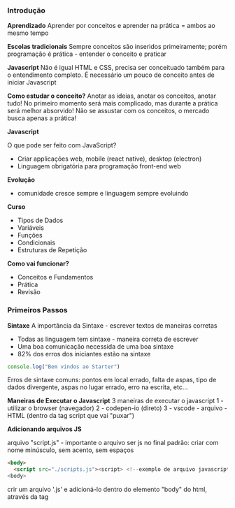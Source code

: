 ### Introdução

**Aprendizado**
Aprender por conceitos e aprender na prática = ambos ao mesmo tempo

**Escolas tradicionais**
Sempre conceitos são inseridos primeiramente; porém programação é prática - entender o conceito e praticar

**Javascript**
Não é igual HTML e CSS, precisa ser conceituado também para o entendimento completo.
É necessário um pouco de conceito antes de iniciar Javascript

**Como estudar o conceito?**
Anotar as ideias, anotar os conceitos, anotar tudo!
No primeiro momento será mais complicado, mas durante a prática será melhor absorvido!
Não se assustar com os conceitos, o mercado busca apenas a prática!

**Javascript**

O que pode ser feito com JavaScript?

- Criar applicações web, mobile (react native), desktop (electron)
- Linguagem obrigatória para programação front-end web

**Evolução**

- comunidade cresce sempre e linguagem sempre evoluindo

**Curso**

- Tipos de Dados
- Variáveis
- Funções
- Condicionais
- Estruturas de Repetição

**Como vai funcionar?**

- Conceitos e Fundamentos
- Prática
- Revisão

### Primeiros Passos

**Sintaxe**
A importância da Sintaxe - escrever textos de maneiras corretas

- Todas as linguagem tem sintaxe - maneira correta de escrever
- Uma boa comunicação necessida de uma boa sintaxe
- 82% dos erros dos iniciantes estão na sintaxe

```js
console.log("Bem vindos ao Starter")
```

Erros de sintaxe comuns: pontos em local errado, falta de aspas, tipo de dados divergente, aspas no lugar errado, erro na escrita, etc...

**Maneiras de Executar o Javascript**
3 maneiras de executar o javascript
1 - utilizar o browser (navegador)
2 - codepen-io (direto)
3 - vscode - arquivo - HTML (dentro da tag script que vai "puxar")

**Adicionando arquivos JS**

arquivo
"script.js" - importante o arquivo ser js no final
padrão: criar com nome minúsculo, sem acento, sem espaços

```html
<body>
  <script src="./scripts.js"><script> <!--exemplo de arquivo javascript-->
<body>
```

crir um arquivo '.js' e adicioná-lo dentro do elemento "body" do html, através da tag <script>

**Comentários**

```js
//comentário em jacascript - duas barras - comentario em linha
/* mais igual no css, comentário de bloco */
```

_Entendimento_
A execução do Javascript pode ser vista na ferramenta de desenvolvedor, F12 no teclado, na aba "console";
Mesmo sem aparecer nada em tela (navegador), o código javascript está rodando "por trás"

### Tipos de Dados

**Introdução**

- Elementos da linguagem (gramática = tipos de dados)
- Escrever corretamente

- Enriquecer o vocabulário (palavras) para escrever melhor e mais

* Saber como escrever
* Saber os significados
* continuar aprendendo, para crescer o vocabulário

* Conceito e escrita

> Aprender os tipos de dados mais utilizados na linguagem

- É possível aprender 80% de uma língua nova, com cerca de 20% do vocabulário?
- ingles, por exemplo, se soubermos certa de 1000 - 2000 palavras podemos "dominar" a linguagem em grande parte

**String**

- String: cadeia de caracteres (textos)

"" // aspas duplas
'' // aspas simples
`` // template literals ou template strings (duas crases)

Dependento do texto (string) que for escrito, eu altero aspas duplas e aspas simples;

- se precisar inserir aspas duplas e simples, uso as crases
- ao utilizas as crases, é possível quebrar linhas
- ao usar as crases posso usar expressões dentro da própria string (interpolação)

```js
console.log("Bem vindo")
console.log("Bem vindo")
console.log("Bem vindo 'alunos' ao dia de hoje")
console.log('Bem vindo "alunos" ao dia de hoje')
console.log(`Bem vindo 'alunos' "ao" dia de hoje`)
console.log(`
Bem Vindo Alunos
Ao dia de Hoje
`)
console.log(`Bem vindo $(1+1) alunos`)
```

**Number**
Identificadores de númmeros
Tipos de números
// Inteiros
// Reais (float)
// Infinito => Infinity (geralmente não é comum ver isso para representar o infinito)

- posso usar Infinity para comparar números
  // Nan - Not a Number

```js
console.log(Infinity)
console.log(12 + 12)
console.log(33)
console.log(12 / "adas") //o resultado dessa expressão é Nan - not a number (número dividido por string)
console.log(33 === Infinity)
```

**Boolean**
Somente dois valores
Verdadeiro (true) ou Falso (false)

```js
console.log(true)
console.log(false)
```

Tipo de dados muito utilizado para a lógica (resultado de função, de condição, etc)

**Undefined vs Null**
Undefined

- Indefinido
  > Indefinido é algo que realmente não irá existir internamente (chamar uma função que não existe, uma variável que não existe)

Null

- Nulo
- Objeto que não tem nada dentro (vazio)
- Diferente de indefinido
  > Nulo o objeto em JS existe, porém ele não tem informação nenhuma, está 'vazio'; no exemplo chamar um objeto que existe, mas não tem "nada" dentro dele, é null

**Object**

> Objeto - Dado Estrutural
> Propriedades / Atributos
> Funcionalidades / Métodos

{propridades: "valor"}

Objetos se relacionam com "coisas" reais do nosso mundo.
Todo objeto possuirá atributos, poderá ter métodos (funções)

> Programação orientada a objetos (estudar posteriormente)

```js
console.log({
  //propriedades/atributos do objeto
  name: "Diogo",
  age: 36,
  married: true,
  smoke: false,

  //funcões (métodos) do objeto
  walk: function () {
    console.log('andar')
  },
  talk: function(),
  drive: function()
})
```

**Array**

- Vetores
- Uma lista, uma agrupamento de dados
- Diferente do Objeto, que possui atributos e métodos, o array é uma lista de "coisas", lista de objetos (talvez)
- Array declarado entre colchetes

```js
console.log(["Diogo", 36, "Teste", "Leite", "Ovos"])
```

**Conclusão**

- Conforme o ESMAScript (órgão que padroniza o javascript) standard temos 9 tipos de dados:

* Data types
  - Primitive / Primitive value
  - Structural
  - Structural Primitive

> Primitivos

- Não é um objeto e seus valores são imutáveis, não sofrem alterações

* String
* Number
* Boolean
* Undefined
* Symbol
* BigInt

> Estruturais

- Possui funcionalidades, atributos, etc

- Object
  - Array
  - Map
  - Set
  - Date
  - ...
- Function

> Primitivo Estrutural / Structural Root Primitive

- Null

Ao mesmo tempo é primitivo e estrutural

> Javascript => orientado a objeto

### Variáveis

**Conhecendo as variáveis**

- Variável: ao criar uma variável, um "espaço" na memória é criado para armazenar a informação na variável (de acordo com o tipo de dado)

- Nomes simbólicos para receber algum valor (de acordo com os tipos de dados - string, boolean, number, etc..)
- Atalhos de códigos
- Identificadores
- 3 palavras reservadas para criar uma variável
  - var
  - let
  - const

```html
<script>
  //var
  var clima = "Quente" // aqui estou declarando a variável e atribuindo um valor a ela 'Quente'
  clima = "Frio" // aqui, com a variável criada, eu já consigo atribuir um novo valor à variável
  console.log(clima)

  //let

  let clima = "Quente"
  //basicamente o mesmo comportamento da 'var'

  //const

  const clima = "quente"
  clima = "frio"

  //nesse cenário de variável const, irá gerar um erro em tempo de execução, pois a variável clima é const e não pode ter o seu valor alterado
</script>
```

**Tipos Dinâmicos**

- O JavaScript é uma linguagem fracamente tipada e dinâmica
  - Existem linguagens fortemente tipadas, que necessitam que na declaração das variáveis, o tipo de dado seja criado junto na declaração
  - No JavaScript, o tipo é definido quando for atribuído um valor (dado) à variável
- Variáveis não precisam ter um tipo previamente definido
  - OS tipos de dados das variáveis podem ser alterado, exceto quando declarada como 'const', se alterar acusa erro durante a aplicação
- Podemos mudar o conteúdo da variável

> Na linguagem mais moderda de JavaScript, são utilizados apenas const e let para declaração de variáveis

```html
<script>
  let clima // aqui estou declarando a variável, observe que não tem o tipo de dado definido nela

  let clima = true //aqui o JS entende que é uma variável boolean
  clima = "Teste" // aqui eu alterei o tipo da variável, alterando para String
</script>
```

```c
  int idade; /*aqui, em linguagem C, por exemplo, eu preciso definir o tipo da variável*/
```

**Scope e var**

Scope => Escopo

- Determina a visibilidade de alguma variável no JS (escopo da variável)

> Block Statement

- declaração de bloco
- o bloco também criará um novo escopo, chamado block-scoped

```html
<script>
  //aqui é fora do escopo
  {
    let x = 0 // aqui está dentro de um bloco
  }
  //aqui é fora do escopo
</script>
```

_var_
var é global, e poderá funcionar fora de um escopo de bloco

- var é local, e também global = global entende-se tudo o que existe dentro da tag <script>
- hoisting

```html
<script>
  console.log("existe x antes do bloco?", x)
  //nesse contexto, o JS reconhece que existe a variável "x", porém ela fica "undefined", pois o valor dela foi definido posteriormente
  // aplica-se o conceito de hoisting = elevação

  {
    var x = 10 // aqui está dentro de um bloco, block-scoped
  }

  console.log("existe x depois do bloco?", x)
  // aqui o JS irá imprimir o valor corretamente
</script>
```

**Scope let e const**

- const e let são locais e só funcionam no escopo onde foi criada
- se declarar uma variável let em escopo superior e alterar o valor dela em escopo inferior, o valor é atualizado; com const não é possível
- nao usa var na linguagem para evitar bugs relacionados com o escopo e visibilidade dela, pois é mais flexível

```html
<script>
  console.log("existe y antes?", y)
  // aqui também vai dar erro, como se o y não existisse, fora do escopo do bloco
  {
    console.log("existe y antes?", y)
    //dentro do bloco, vai dar erro, porque ele não trabalha como o hoisting igual do var, ele entende que tem um y;
    let y = 0
    console.log("existe y depois?", y)
    // aqui vai funcionar normal, depois de atribuir um valor a y
  }
  console.log("existe y depois?", y)
  // aqui também vai dar erro, como se o y não existisse, fora do escopo do bloco
</script>
```

```html
<script>
  let y = 1
  {
    y = 0 // aqui o JS sobre o escopo para procurar a variável y
    console.log("existe y depois?", y)
  }
  console.log("existe y depois?", y)
</script>
```

**Nomeando Variáveis**

- JS é case-sensitive (sensível a maiúsculas e minúsculas)
- KS aceita a cadeia de caracteres Unicode (aspas, acentos)

> Posso

- iniciais com esses caracteres especiais $ e \_
- iniciar com letras
- colocar acentos
- letras maiúsculas e minúsculas fazer diferença

> Não posso

- iniciar com números
- colocar espaços vazios no nome

> Ideal

- criar nomes que façam sentido
- que explique o que a variável é ou faz
- camelCase (preferencial usar este)
- snake_case
- escrever em inglês - usar só em inglês

### Praticando e Avançando

**Declaration assignmet var**

- Variáveis e tipos de dados

```html
<script>
  // declaration
  // aqui é declarar uma variável (sem atribuir valor)
  var name

  // assignment
  // atribuição de valor

  name = "Diogo"

  // ver o tipo de dado inserido na variável

  console.log(typeof name)
</script>
```

**Agrupando declarações**

```html
<script>
  // aqui eu declaro as variáveis de uma vez
  let name, age, isHuman

  //aqui atribuo os valores
  name = "Diogo"
  age = 36
  isHuman = true

  //imprimindo variáveis na função console.log (múltiplos argumentos na função)
  console.log(name, age, isHuman)
</script>
```

**Concatenando e interpolando variáveis**

```html
<script>
  let name, age, isHuman
  name = "Diogo"
  age = 36
  isHuman = true

  //escrita de texto + variávei = concatenando valores => o "+" concatena
  console.log("O " + name + " tem " + age + " anos.")

  //interpolando valores com template literals or template strings
  //usar a "crase" e "embrulhar" a variável em ${variavel}
  console.log(`O ${name} tem ${age} anos.`)
</script>
```

**Objetos - Objects**

```html
<script>
  //criando um objeto
  const person = {
    name: "Diogo",
    age: 36,
    weight: 88.6,
    isAdmin: true
  }

  //como acessar cada atributo do objeto para imprimir
  //exemplo para impressão: "nomeDaVariável" + "." + "nomeDoAtributo"
  console.log(
    `${person.name} tem ${person.age} anos e pesa ${person.weight} quilos.`
  )
</script>
```

**Arrays**
Arrays = Vetores
Cada informação é armazenada em uma posição, iniciando sempre na posição [0] zero.

- Nos arrays é possível misturar os diferentes tipos de dados (strings, numeros, objetos, etc..), entretanto isso não é adequado para o dia a dia

```html
<script>
  // aqui estou criando um array, observe que está misturado string e um objeto
  const animals = [
    'Lion',
    'Monkey',
    'Cat'
    {
      name: 'Dog',
      age: 2
    }
   ]
  console.log(animals)
  // aqui está imprimindo todo o array em tela

  console.log(animals.lenght)
  // aqui eu consigo saber o tamanho do array

  // como acessar as informações dentro do array = utilizando colchetes e dentro deles inserindo a posição do array
  console.log(animals[0])
  // aqui estou acessando o elemento "zero" do array, os arrays iniciam sua posição a partir no "0"
  // o resultado desse console-log será imprimir na tela o nome Lion
  console.log(animals[3])
  // aqui estou acessando o objeto dentrod o array
  // para acessar uma propriedade do objeto dentro do array, sigo com o mesmo padrão para acessar o objeto
  console.log(animals[3].name)
  // aqui será impresso em tela "Dog"
</script>
```

### Funções

**Functions**

Por que iremos usar funções? Para que serve?

1. Explicar o que o "pedaço" do código quer dizer, dar significado
2. Repetir trecho do código que for necessário, sem necessidade de ficar "copiando e colando", reutilização do código

Declaration (declaração da função) = Function statement

```js
//declaração da função / function
function createPhrases() {
  console.log("Revisar é mãe do conhecimento")
  console.log("Estudar todos os dias")
  console.log("Praticar sempre")
}
```

A função "armazena" para execução quando for "chamada"
Executar a função

```js
createPhrases()
//apenas chamar o nome da função
```

**Argumentos e Parâmetros**

É possível declarar uma função em uma variávei

```js
const sum = function () {}

// function expression
// function anonymous

// aqui a função tem nome "sum"

sum() // aqui eu estou chamando a função declarada acima
```

Paramaters = parâmetros da função

```js
// parâmetros - inseridos entre os parênteses
// parâmentros são os atributos criados na construção da função
const sum = function (number1, number2) {
  console.log(number1 + number2)
}

// arguments - argumentos
// os valores que passamos para invocar a função são chamados de argumentos
sum(2, 3)
// aqui eu estou chamando a função declarada acima, passando dois parâmetros, conforme função
//em tela, será impresso 5 como resultado
```

**Retornando valores dentro da função**

- Toda função sempre retorna alguma coisa
- Quando uma função não tem a palavra chave (palavra reservada) "return", sempre irá retornar undefined
- Uma função quando encontra a linha do "return" sempre para a execução e retorna o que estará imediatamente posterior

```js
//aqui é uma função sem retorno (return)
function sum(n1, n2) {
  console.log(n1 + n2)
}

let number1 = 10
let number2 = 20

console.log(`O número 1 é ${number1}`)
console.log(`O número 2 é ${number2}`)

// no caso abaixo, a interpolação vai "retornar" o que está sendo retornado pela função, ou seja, undefined, pois não tem a palavra return;
// nesse cenário, é executada a função (imprime o console.log) e depois, na interpolação, é exibido o retorno a função
console.log(`A somente entre eles é é ${sum(number1, number2)}`)

//
function sum(n1, n2) {
  total = n1 + n2
  return total
  // inserindo a palavra reservada return
}

let number1 = 10
let number2 = 20

// com o return, a interpolação vai funcionar normalmente
console.log(`A somente entre eles é é ${sum(number1, number2)}`)
```

- Escopo da função = se for declarar/criar uma variável dentro da função, sempre utilizar as palavras let / const.
- Não deixar a variável criada SEM palavra let/const, pois após a execução da função em escopo superior, a variável "aparece" em escopo diferente.
- Se criar uma variável dentro do escopo da função sem as palavras reservadas (let / const) ela pode ser acessada fora do escopo, podendo trazer problemas na aplicação

```js
function sum(n1, n2) {
  let total = n1 + n2
  return total
  // aqui a variável total está sendo criada e declarada corretamente
}
```

**Function Scope**

- Tomar cuidado sempre como será criada a função, para que os escopos não fiquem "embaralhados" no código
- Nos exemplos foram criadas variáveis com os mesmos nomes para realmente "causar confusão"

```js
// caso 1: neste cenário o retorno do console.log é undefined
let subject

function createThink(subject) {
  return subject
}

console.log(createThink(subject))
```

```js
// caso 2: neste cenário, as duas impressões saem 'create video'
let subject = "create video"

function createThink(subject) {
  return subject
}

console.log(subject)
console.log(createThink(subject)) // aqui estou passando a variável 'let subject' do escopo de fora para executar a função
```

```js
// caso 3: neste cenário, as impressões saem diferentes
let subject = "create video"

function createThink(subject) {
  subject = "study"
  // definidno que o subject é 'study' dentro da função, não importa o que estou passando para ela no parâmetro, sempre ela será alterada para study
  return subject
}

console.log(subject)
console.log(createThink(subject))
```

```js
// caso 4: cenário sem parâmetro na função
let subject = "create video"

// removendo o parâmetro da função
function createThink() {
  // o JS entende que esse subject é do escopo anterior, portanto ele "considera" o subject de fora
  subject = "study"
  return subject
}

console.log(subject)
// na primeira impressão, será impresso em tela 'create video'
console.log(createThink(subject))
// o retorno da função irá retornar 'study'
console.log(subject)
// após a execução da função, a variável 'subject' tem seu valor alterado por causa da execução da função, então nesse caso retorna 'study' também
```

**Function Hoisting**

- O JS vai aplicar o hoisting dependedo da maneira que for criada a função.
- Se for declarada/criada "normal", na declaração padrão, o hoisting existe; se for declarada/criada em forma de expressão, não acontece

```js
// neste caso, o JS faz o hoisting

// chamando a função antes da inicialização
sayMyName()

// função declarada
function sayMyName() {
  console.log("Diogo")
}
```

```js
// neste caso, o JS não faz o hoisting

// chamando a função antes da inicialização
sayMyName()

// função declarada com expressão
const sayMyName = function {
  console.log("Diogo")
}
```

**Arrow Function**

- Jeito moderno de declarar uma função em modelo de expressão
- na declaração, eu "removo" a palavra reservada _function_, deixo os parênteses normais e, entre os parênteses e chaves, insiro uma "seta" e aí abro as chaves
- o comportamento é normal, não tem nada de diferente
- lembrando que este tipo de declaração de função não tem hoisting

```js
const sayMyName = () => {
  console.log("Diogo")
}
```

**Callback function**

- acontece quando passamos uma função como "argumento" de outra função
- os argumentos de uma função podem ser dos diversos tipos: números, strings, objetos, boolean, e também uma função

```js
function sayMyName(name) {
  console.log("aqui é antes de executar a callback")
  //o parâmentro name é uma função (esperado), então ele tem que ser executado aqui dentro da função
  name()
  console.log("aqui é depois de executar a callback")
}

// aqui estou chamando a função, passando como argumento outra função
sayMyName(() => {
  console.log("aqui é callback")
})
```

**Funções Construtoras**

- Function() contrutor
- Geralmente as funções construturas iniciam em letra maiúscula (boa prática)
- expressão 'new' -> instanciar um novo objeto
- criar um objeto
- this keyword
- as funções construtoras possibilitam adicionar propriedades para "todos" os objetos criados utilizando-se da mesma estrutura
- já existem várias funções construtoras no javascript padronizadas iniciando com letra maiúscula

```js
function Person(name) {
  this.name = name
}
//new seguido da função se torna uma função construtura, e irá retornar para a constante "person" um objeto
const person = new Person("Diogo")
// a variável 'person' será terá referência dentro da função, com a utilização da palavra chave 'this', e vice-versa
```

```js
function Person(name) {
  this.name = name
  this.walk = function () {
    return this.name + " está andando"
  }
}
const person = new Person("Diogo")
console.log(person.walk())
```

### Manipulando Dados

**Prototype**

- O JS é uma linguagem baseada em protótipos
- O JS encapsula todos os tipos de dados como se fossem objetos
- Podemos acessar atributos/propriedades simplesmente inserindo um "." (ponto) após o tipo de dado, pois já existem diversas propriedades
- Espécie de propriedades nativas do JS
- Para o JS, todos os dados "são objetos"

```js
// prototype-based language
// prototype chain = cadeia de protótipos
// __proto__
```

```js
// os atributos são "buscados" de forma ascendente, o JS encapsula os dados como um objeto

console.log("String")
console.log("diogo".length)
// nesse caso, o '.lenght' é uma propriedade padrão, que retorna o tamanho da string

console.log("Array")
console.log(["a", "b", "c"].length)
// nesse caso, o '.lenght' é uma propriedade padrão, que retorna a quantodade de itens do array

console.log("Number")
console.log((14256.15).toExponential())
// nesse caso, o '.toExponential' transforma o número em exponencial, base 10
```

**Type conversion coersion**

- Type conversion (typecasting) vs Type coersion
  -- typecasting (explicitamente altera, nós forçamos essa alteração)
  -- type coersion (geralmente o JS altera, o JS força a alteração)
- alteração de um tipo de dado para outro tipo

```js
console.log("9" + 5)
// neste cenário, o JS força a alteração do tipo de dado "number" do número 5 para string
// a impressão em tela será '95', ou seja, o JS fez uma concatenação
// aqui é Type Coersion

console.log(Number("9") + 5)
// neste segundo cenário eu forço a alteração do tipo de dado string para number com a função
// a impressão em tela será 14, ou seja, aqui será feita uma soma matemática
// aqui é Type Conversion (typecastning)
```

**String em Números**

- para transformar, usar funções existentes:

```js
let string = "123"
Number(string)
// função 'Number' transforma string em números, mas se quiser manipular a 'string' como número, tem que atribuir, a função não altera o valor da variável
// obviamente a string tem que ter apenas números

let number = 456
String(number)
// função 'String' transforma números em string
```

**Contando caracteres e dígitos**

- utilizar o atributo '.length' após a variável(ou dado)

```js
let string = "Inconstitucionalissimamente"
console.log(string.length)
// aqui vai iprimir a quantidade de caracteres

let number = 45896
console.log(String(number).length)
// o tipo de dado 'number' não tem a função '.length', vai dar erro se colocar direto ela;
// neste caso, deve-se transformar o número em string
// o JS conta a quantidade de caracteres, no caso, inferimos que é a quantidade de dígitos
```

**Casas Decimais**

- trocar um número quebrado, transformar para 2 casas decimais e trocar ponto por vírgula

```js
let number = 46556.50654098
console.log(number.toFixed(2).replace(".", ",")) // neste caso, o número virou uma "string", por causa da substituição pela vírgula

// a função toFixed() é atrelada a um objeto do tipo number (método)
// posso atrelar várias funções colocando "pontos" após o "objeto"
```

**Maiúsculas e Minúsculas**

- transformar maiúsculas e minúsculas (transforma todo o string)

```js
let word = "Hello World"
word.toUpperCase()
word.toLowerCase()
```

**Separando Strings**

- separar um texto que contem espaços, em um novo array
- transformar o array em texto novamente, onde era espaço inserir 'underline'"
- _split_ e _join_

```js
let phrase = "Eu quero viver o amor!"
let myArray = phrase.split(" ")
// a função split esta separando a 'frase' por espaços (conforme argumento passado), a função "elimina" os espaços em branco e cria o array; se passar uma letra, vai elminar a letra
console.log(myArray)

let prhaseWithUnderscore = myArray.join("_")
// a função join agrupa as informações; no caso, o argumento _ agrupa as informações com um _; se não passar nada, fica tudo junto; se passar um espaço, volta a frase inicial
console.log(prhaseWithUnderscore)
```

**Encontrando palavras em frases**

- verificar se o texto tem uma palavra específica
- _includes_ => o includes é case sensitive - diferença entre maiúsculas e minúsculas
- includes retorna true or false

```js
let phrase = "Eu quero viver o amor!"
phrase.includes("Amor")
// pesquisando desta maneira, o resultado será falso, porque Amor != amor

phrase.includes("amor")
// neste caso, será verdadeiro
```

**Criando array com construtor**

- _new Array ()_
- pode ser criado um new array com elementos ou com tamanho

```js
let array = new Array("a", "b", "c")
// novo array com elementos definidos
let array1 = new Array(10)
// aqui neste segundo estou construindo um array com 10 posições (tamanho), porém vazios
```

**Elementos do Array**

- função para contar os elementos do array
  -- .length - igual para caracteres da string

```js
// contagem de elementos do array
;["a", "b", "c", "d"].length
```

**String para Arrays**

- transformar uma cadeia de caracteres (string) em elementos de um array
  -- função nativa ==> Array.from('arg') - arg é a string que quero transformar

```js
let word = "paralelepípedo"

// aqui pode ser criado um array da string 'word', cada caractere será uma posição do array
Array.from(word)
```

**Manipulando Arrays**

- adicionar um item no fim
  -- .push('arg') => arg é o que quero inserir

- adicionar um item no início do array
  -- .unshift('arg') => arg é o que quero inserir

- remover do fim
  -- .pop()

- remover do começo
  -- .shift()

- pegar somente alguns elementos do array
  -- .slice('arg1', 'arg2')
  --- arg1 = posição inicial do array = a partir de qual quero "cortar" o array
  --- arg2 = posição final do array = qual posição quero "terminar o corte" do array

- remover 1 ou mais itens do array
  -- .splice('arg1', 'arg2')
  --- arg1 = posição array inicial = index
  --- arg2 = quantos elementos quero remover (a partir do arg1)

- encontrar a posição de um elemento do array
  -- .indexOf('arg') = encontrar o índice para manipulação posterior

```js
const techs = ["html", "css", "js"]

// adicionando item no fim
techs.push("nodejs")

// adicionando item no início
techs.unshift("c#")

// remover item do fim
techs.pop()

// remover item do início
techs.shift()

// pegar elementos do array
techs.slice(0, 2) // retorna os 3 primeiros itens do array
techs.slice(0, 0) // aqui "não deveria exibir nada"

// remover 1 ou mais itens do array
techs.splice(0, 1) // aqui estou removendo, a partir do elemento de index 0, 1 elemento
techs.splice(0, 2) // aqui estou removendo, a partir do elemento de index 0, 2 elementos

// encontrar o index do elemento
let index = techs.indexOf("js") // estou procurando o index do objeto 'js'
techs.splice(index, 1) // aqui estou passando o index encontrado para remover o objeto, por exemplo
```

### Expressões e Operadores

**Expressões e Operadores**

- Expressions
  -- qualquer linha de código do JS

```js
// aqui é uma expressão
let number = 1
```

- Operators
  -- que tem 1, 2 ou 3 argumentos / parâmetros
  -- Binary
  -- Unary
  -- Ternary

```js
console.log(5 + 2) // operador Binary
console.log(.indexOf()) // operador unário
console.log(true? 'alo': 'nada')
```

**New**

- _new_ é uma expressão para criar um novo objeto
- utilizar as funções construturas que já existem por padrão no JS, mas também funções que podemos criar
- _left-hand-side expression_

```js
let name = new String("Diogo")
let age = new Number(36)
console.log(name, age)
```

**Typeof delete**

- Operadores Unários comuns
- _typeof_ e _delete_

```js
let name = 'Diogo'
console.log(typeOf(name)) // operador unário

const person = {
  name = 'Diogo'
  age = 36
}

delete person.age // operador unário

console.log(person)
```

**Operadores aritméticos**

```js
// multiplicação = sinal ' * '
let number = 2 * 3

// divisão = sinal ' / '
number = 15 / 3

// adição = sinal ' + '
number = 18 + 5

// subtração - sinal ' - '
number = 20 - 15

// resto da divisão - sinal ' % '
let remainder
remainder = 11 % 3 // aqui o 'remainder' vai retornar o resto da divisão

// incremento - sinal ' ++ '
let increment = 0
increment++ // adiciona '1' depois
increment++
++increment // aqui eu incremento 'antes'

// decremento - sinal ' -- '
let decrement = 0
decrement--
--decrement

// exponencial - sinal ' ** '
number = 3 ** 3
```

**Grouping Operator**

- sinal de grouping = parênteses ( )
- posso usar os parênteses dentro de expressões

```js
let number = (2 + 3) * 5
```

**Operadores de Comparação: igual a e diferente de**

- comparar valores e retornar um boolean na comparação

-- sinal _igual a_ -- ==> '=='
-- sinal _diferente de_ -- ==> '!='

```js
let one = 1
let two = 2

// igual a
// vai imprimir na tela true ou false, de acordo com a comparação feita
console.log(two == 1)
console.log(one == "1")

// diferente de
// também vai imprimir em tela true ou false
console.log(one != two)
console.log(one != 1)
console.log(one != "1")
```

**Operadores de comparação: estritamente igual e estritamente diferente**

- além de comparar os valores, o estritamente também compara os tipos de dados
- igual / diferente em seu valor e em seu tipo
- retorna _true_ ou _false_

```js
let one = 1
let two = 2

// estritamente igual ' === '

// o primeiro vai dar false, porque '1' é string
console.log(one === "1")
// o segunda será true, pois o valor e o tipo são iguais
console.log(one === 1)

// estritamente diferente ' !== '

// o primeiro vai dar true, porque '2' é string
console.log(two !== "2")
// o segunda será false, porque o valor é igual e o tipo também, então a validação "!==" retorna false
console.log(two !== 2)
```

**Operadores de comparação maior e menor (igual)**

- operadores maior, maior igual, menor, menor igual
- operadores: _>_, _>=_, _<_ e _<=_
- igual na matemática, retorna _true_ ou _false_

```js
let one = 1
let two = 2

// maior '>' , maior igual '>='
console.log(one > two) // false
console.log(one >= 1) // true
console.log(two >= 1) // true

// menor '<', menor igual '<='
console.log(one < two) // true
console.log(one <= 1) // true
console.log(two <= 2) // true
console.log(two < 2) // false
```

**Operadores de atribuição**

```js
// assignment - atribuição simples sinal ' = '
let x = 2

// addition assignment = sinal ' += '
// x = x + 2
x += 2

// subtraction assignment = sinal ' -= '
// x = x - 2
x -= 2

// multiplication assignment = sinal ' *= '
// x = x * 2
x *= 2

// divison assignment = sinal ' /= '
// x = x / 2
x /= 2

// remainder assignment = sinal ' %= '
// x = x % 2
x %= 2

// exponential assignment = sinal ' **= '
// x = x ** 2
x **= 2
```

**Operadores Lógicos**

- _logical operators_
- 2 valores booleanos, quando verificados, resultará verdadeiro ou falso

- && - operador 'AND' - 'E'
- 2 valores tem que ser verdadeiros para ser _true_

- || - operador 'OR' - 'OU'
- apenas 1 dos valores pode ser verdadeiro, para ser _true_, se ambos falsos, aí sim é _false_

- ! - operador 'NOT' - 'NÃO'
- operador inverte o valor: se _false_, fica _true_, e vice versa.

```js
let pao = true
let queijo = true
// aqui vai imprimir true
console.log(pao && queijo)

let pao = false
let queijo = true
// aqui vai imprimir false
console.log(pao && queijo)

// aqui vai imprimir true
console.log(pao || queijo)

// aqui vai imprimir false (inverte o resultado - nega o resultado)
console.log(!pao)
```

**Operador condicional ternário**

- operador que precisa de uma condição, e dois resultados (boolean)
- se uma condição, então um valor, senão, outro valor
- se a condição for verdadeira, escreve o primeiro; senão escreve o segundo

```js
let age = 16
const canDrive = age >= 18 ? "can drive" : "can't drive"
console.log(canDrive)
// esse cenário, 'age >= 18' é a condição
// 'can drive' é o que deve ser feito se a condição for verdadeira
// 'cant drive' é o que deve ser feito se a condição for falsa
```

**Operadores para string**

- string operator
- comparar caractere por caractere ( 'a' == 'a')
- concatenação ( + ) => retorna a união de duas strings

```js
console.log("alpha" + "bet")

let alpha = "alpha"
alpha += "bet"
console.log(alpha + 345) // aqui vai imprimir 'alphabet365'
```

**Falsy e truthy**

- conceitos de type conversion (transformado via código) e type coersion (JS transforma)
  _Falsy_
- Quando um valor é considerado false em contextos onde um booleano é obrigatório (condicionais e loops)
- valores que podem ser inseridos no lugar do boolean que o JS considera 'falsy'
  -- false
  -- 0
  -- -0 (menos zero)
  -- "" (string vazia)
  -- null
  -- undefined
  -- Nan

```js
// exemplo em operador ternário
console.log(true ? "true" : "false") // aqui retorna true
console.log(0 ? "true" : "false") // aqui retorna false
console.log("" ? "true" : "false") // aqui retorna false
console.log(NaN ? "true" : "false") - // aqui retorna false
```

_Truthy_

- Quando um valor é considerado true em contextos onde um booleano é obrigatório (condicionais e loops)
- valores que podem ser inseridos no lugar do boolean que o JS considera 'truthy'
  -- true
  -- {} (objeto vazio)
  -- [] (array vazio)
  -- 1
  -- 3.23
  -- "0" (string com alguma coisa)
  -- "false" (string com alguma coisa)
  -- -1 (menos 1)
  -- Infinity
  -- -Infinity

```js
// exemplo em operador ternário
console.log(true ? "true" : "false") // aqui retorna true
console.log({} ? "true" : "false") // aqui retorna true
console.log("0" ? "true" : "false") // aqui retorna true
console.log(3.23 ? "true" : "false") - // aqui retorna true
console.log(Infinity ? "true" : "false") - // aqui retorna true
```

**Precedência dos operadores**

- Operator precedence

- grouping ( )
- negação e incremento ! ++ --
- multiplicação e divisão '\*' /'
- adição e subtração + -
- relacional < <= > >= (resultado disso é boolean)
- igualdade == != === !==
- AND &&
- OR ||
- condicional ?:
- assingment = += -= \*=

### Condicionais e Controle de Fluxo

**Fluxo da Aplicação**

- Controle de fluxo
- o fluxo normal é ler linha a linha
- inserir casos onde é possível 'desviar' o fluxo, de acordo com o que é desejado (algoritmo)
- controle de erros na aplicação, capturar erros

**If e Else**

- muda o fluxo da aplicação
- Se .... Senão

```js
if (true) {
} else if (true) {
} else {
}
```

- sempre que for verdadeiro, entra nas linhas de código logo após do if;
- não é obrigado a colocar o _else_, apenas o _if_ pode ser suficiente
- _else if_ para 'aninhar' mais de uma condicional
- nos parênteses sempre um condicional (verdadeiro ou falso)
- dica: usar no lugar das condicionais, variáveis que se 'justifiquem' a condição; atribuir à variável a condição desejada

```js
let temperature = 37
let highTemperature = temperature >= 37.8 // aqui a variável highTemperature recebe um valor boolean
```

**Switch**

- vários caminhos
- semelhante ao if e else, mas com estruturas diferentes

```js
// estrutura do switch
switch (expression) {
  case "a":
    // código
    break
  case "b":
    // código
    break
  default:
    // código
    break
}
```

- dada uma expressão, o JS vai procurar e todos os casos a expressão
- o _break_ é importante para 'quebrar' a continuação do código e pular para a próxima sequência da aplicação;
- se não tiver o break, a aplicação irá passar todos todos os casos até encontrar um _break_
- _break_ tem o sentido de parar a aplicação, controlar o fluxo

**Throw e Try/Catch**

- throw => lançar
- try...catch => tentar e capturar
- _try catch_ não trava a aplicação em caso de algum erro
- _throw_ lança o erro para fora (exemplo de uma função)

```js
function sayMyName(name = "") {
  if (name === "") {
    throw new Error("Nome é obrigatório")
    // o throw para a execução da função
  }
}

try {
  sayMyName()
} catch (e) {
  console.log(e)
}

// qualquer dos dois jeitos
throw new Error("Erro")
throw "Erro"

try {
  // código - função - tentar alguma coisa
} catch (e) {
  // se der erro, o catch captura o throw e trata dentro da aplicação
  console.log(e) // imprime o erro
}

// nesse fluxo da aplicação, se cair no erro, a aplicação não trava, ela continua
// sem o tratamento dá erro 'Uncaught' no console
```

### Estruturas de Repetição

**For**

- for(inicialização de uma variável; condição de continuação para o loop; expressão final) {expressão}
- _break_ e _continue_

```js
// aqui vai imprimir os números de 0 até 50
for (let i = 0; i <= 50; i++) {
  console.log(i)
}

// se eu quiser que o loop pare em algum lugar, insiro uma condiçã e utilizo o break
for (let i = 0; i <= 50; i++) {
  if (i === 21) {
    break
  }
  // neste cenário, quando o i for 21, o loop pára e não imprime mais nenhum em tela
  console.log(i)
}

// se eu quiser ignorar alguma coisa, utilizo o continue
for (let i = 0; i <= 50; i++) {
  if (i === 21) {
    continue
  }
  // neste cenário, quando o i for 21, o loop pula o 21 e continua o loop
  console.log(i)
}
```

**While**

- while(true)
- while deve ser usado quando não saberemos o momento da parada da repetição
- o for a gente sabe o momento da parada do loop

```js
let i = 0
while (i < 10) {
  console.log(i)
  i++
}
// variável inicializando fora da estrutura
// inserir o incremento (decremento) dentro do bloco de código do while
```

**For of**

- vai criar um loop de uma variável prévia - strings e arrays

```js
let name = "Diogo"
let names = ["Neriani", "Bento", "Alice"]

for (let char of name) {
  console.log(char)
  // aqui cada caractere está sen 'impresso' de forma separada
}

for (let name of names) {
  console.log(name)
  // aqui cada nome do array names será impresso em tela
}
```

**For in**

- cria um loop em cima de um objeto

```js
let person = {
  name: 'Diogo'
  age: 36
  weight: 82.2
}

for (let property in person) {
  console.log(property) // aqui vai imprimir os nomes das propriedades: name, age e weight
  console.log(person[property]) // aqui vai imprimir os valores das propriedades
}
```

